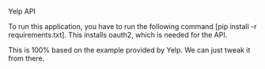 Yelp API

To run this application, you have to run the following command [pip install -r requirements.txt]. This installs oauth2, which is needed for the API.

This is 100% based on the example provided by Yelp. We can just tweak it from there.
